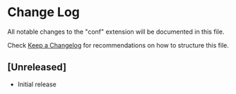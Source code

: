 # Change Log

All notable changes to the "conf" extension will be documented in this file.

Check [Keep a Changelog](http://keepachangelog.com/) for recommendations on how to structure this file.

## [Unreleased]

- Initial release